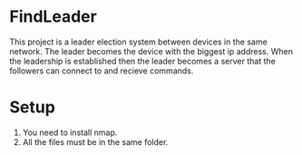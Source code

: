 # FindLeader
This project is a leader election system between devices in the same network. The leader becomes the device with the biggest ip address. When the leadership is established then the leader becomes a server that the followers can connect to and recieve commands.

# Setup

1. You need to install nmap.
2. All the files must be in the same folder.
